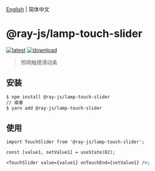 [English](./README.md) | 简体中文

# @ray-js/lamp-touch-slider

[![latest](https://img.shields.io/npm/v/@ray-js/lamp-touch-slider/latest.svg)](https://www.npmjs.com/package/@ray-js/lamp-touch-slider) [![download](https://img.shields.io/npm/dt/@ray-js/lamp-touch-slider.svg)](https://www.npmjs.com/package/@ray-js/lamp-touch-slider)

> 照明触摸滑动条

## 安装

```sh
$ npm install @ray-js/lamp-touch-slider
// 或者
$ yarn add @ray-js/lamp-touch-slider
```

## 使用

```tsx
import TouchSlider from '@ray-js/lamp-touch-slider';

const [value1, setValue1] = useState(82);

<TouchSlider value={value1} onTouchEnd={setValue1} />;
```
